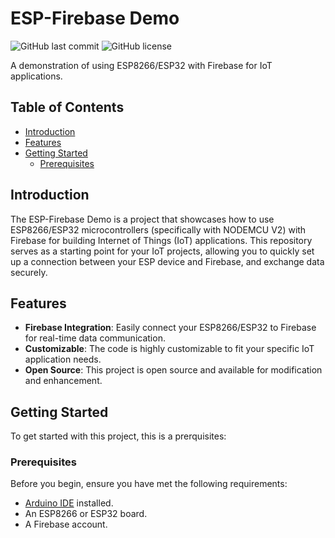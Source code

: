 # ESP-Firebase Demo

![GitHub last commit](https://img.shields.io/github/last-commit/naufalmuafi/esp-firebase_demo)
![GitHub license](https://img.shields.io/github/license/naufalmuafi/esp-firebase_demo)

A demonstration of using ESP8266/ESP32 with Firebase for IoT applications.

## Table of Contents

- [Introduction](#introduction)
- [Features](#features)
- [Getting Started](#getting-started)
  - [Prerequisites](#prerequisites)  

## Introduction

The ESP-Firebase Demo is a project that showcases how to use ESP8266/ESP32 microcontrollers (specifically with NODEMCU V2) with Firebase for building Internet of Things (IoT) applications. This repository serves as a starting point for your IoT projects, allowing you to quickly set up a connection between your ESP device and Firebase, and exchange data securely.

## Features

- **Firebase Integration**: Easily connect your ESP8266/ESP32 to Firebase for real-time data communication.
- **Customizable**: The code is highly customizable to fit your specific IoT application needs.
- **Open Source**: This project is open source and available for modification and enhancement.

## Getting Started

To get started with this project, this is a prerquisites:

### Prerequisites

Before you begin, ensure you have met the following requirements:

- [Arduino IDE](https://www.arduino.cc/en/software) installed.
- An ESP8266 or ESP32 board.
- A Firebase account.

